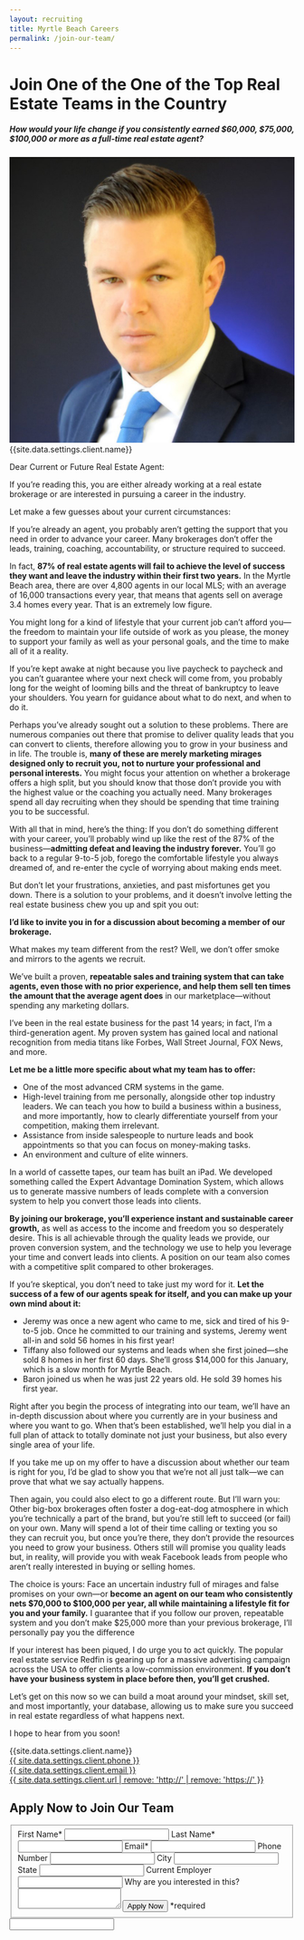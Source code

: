```yaml
---
layout: recruiting
title: Myrtle Beach Careers
permalink: /join-our-team/
---
```


<div class="recruiting-page">
<h1 class="join-us">Join One of the One of the Top Real Estate Teams in the Country</h1>
<h5 class="join-us-subtitle">How would your life change if you consistently earned $60,000, $75,000, $100,000 or more as a full-time real estate agent?</h5>
<div class="recruiting-photo">
<span class="client-image-container">
<img src="/img/headshot.jpg" alt="{{site.data.settings.client.name}}" class="client-image"/>
</span>
<figcaption class="caption">{{site.data.settings.client.name}}</figcaption>
</div>


<p>Dear Current or Future Real Estate Agent:</p>

<p>If you’re reading this, you are either already working at a real estate brokerage or are interested in pursuing a career in the industry.</p>

<p>Let make a few guesses about your current circumstances:</p>

<p>If you’re already an agent, you probably aren’t getting the support that you need in order to advance your career. Many brokerages don’t offer the leads, training, coaching, accountability, or structure required to succeed.</p>

<p>In fact, <strong>87% of real estate agents will fail to achieve the level of success they want and leave the industry within their first two years.</strong> In the Myrtle Beach area, there are over 4,800 agents in our local MLS; with an average of 16,000 transactions every year, that means that agents sell on average 3.4 homes every year. That is an extremely low figure.</p>

<p>You might long for a kind of lifestyle that your current job can’t afford you—the freedom to maintain your life outside of work as you please, the money to support your family as well as your personal goals, and the time to make all of it a reality.</p>

<p>If you’re kept awake at night because you live paycheck to paycheck and you can’t guarantee where your next check will come from, you probably long for the weight of looming bills and the threat of bankruptcy to leave your shoulders. You yearn for guidance about what to do next, and when to do it.</p>

<p>Perhaps you’ve already sought out a solution to these problems. There are numerous companies out there that promise to deliver quality leads that you can convert to clients, therefore allowing you to grow in your business and in life. The trouble is, <strong>many of these are merely marketing mirages designed only to recruit you, not to nurture your professional and personal interests.</strong> You might focus your attention on whether a brokerage offers a high split, but you should know that those don’t provide you with the highest value or the coaching you actually need. Many brokerages spend all day recruiting when they should be spending that time training you to be successful.</p>

<p>With all that in mind, here’s the thing: If you don’t do something different with your career, you’ll probably wind up like the rest of the 87% of the business—<strong>admitting defeat and leaving the industry forever.</strong> You’ll go back to a regular 9-to-5 job, forego the comfortable lifestyle you always dreamed of, and re-enter the cycle of worrying about making ends meet.</p>

<p>But don’t let your frustrations, anxieties, and past misfortunes get you down. There is a solution to your problems, and it doesn’t involve letting the real estate business chew you up and spit you out:</p>

<p><strong>I’d like to invite you in for a discussion about becoming a member of our brokerage.</strong></p>

<p>What makes my team different from the rest? Well, we don’t offer smoke and mirrors to the agents we recruit.</p>

<p>We’ve built a proven, <strong>repeatable sales and training system that can take agents, even those with no prior experience, and help them sell ten times the amount that the average agent does</strong> in our marketplace—without spending any marketing dollars.</p>

<p>I’ve been in the real estate business for the past 14 years; in fact, I’m a third-generation agent. My proven system has gained local and national recognition from media titans like Forbes, Wall Street Journal, FOX News, and more.</p>

<p><strong>Let me be a little more specific about what my team has to offer:</strong>
<ul class="indent">
<li>One of the most advanced CRM systems in the game.</li>
<li>High-level training from me personally, alongside other top industry leaders. We can teach you how to build a business within a business, and more importantly, how to clearly differentiate yourself from your competition, making them irrelevant.</li>
<li>Assistance from inside salespeople to nurture leads and book appointments so that you can focus on money-making tasks.</li>
<li>An environment and culture of elite winners.</li>
</ul></p>

<p>In a world of cassette tapes, our team has built an iPad. We developed something called the Expert Advantage Domination System, which allows us to generate massive numbers of leads complete with a conversion system to help you convert those leads into clients.</p>

<p><strong>By joining our brokerage, you’ll experience instant and sustainable career growth,</strong> as well as access to the income and freedom you so desperately desire. This is all achievable through the quality leads we provide, our proven conversion system, and the technology we use to help you leverage your time and convert leads into clients. A position on our team also comes with a competitive split compared to other brokerages.</p>

<p>If you’re skeptical, you don’t need to take just my word for it. <strong>Let the success of a few of our agents speak for itself, and you can make up your own mind about it:</strong>
<ul class="indent">
<li>Jeremy was once a new agent who came to me, sick and tired of his 9-to-5 job. Once he committed to our training and systems, Jeremy went all-in and sold 56 homes in his first year!</li>
<li>Tiffany also followed our systems and leads when she first joined—she sold 8 homes in her first 60 days. She’ll gross $14,000 for this January, which is a slow month for Myrtle Beach.</li>
<li>Baron joined us when he was just 22 years old. He sold 39 homes his first year.</li>
</ul></p>

<p>Right after you begin the process of integrating into our team, we’ll have an in-depth discussion about where you currently are in your business and where you want to go. When that’s been established, we’ll help you dial in a full plan of attack to totally dominate not just your business, but also every single area of your life.</p>

<p>If you take me up on my offer to have a discussion about whether our team is right for you, I’d be glad to show you that we’re not all just talk—we can prove that what we say actually happens.</p>

<p>Then again, you could also elect to go a different route. But I’ll warn you: Other big-box brokerages often foster a dog-eat-dog atmosphere in which you’re technically a part of the brand, but you’re still left to succeed (or fail) on your own. Many will spend a lot of their time calling or texting you so they can recruit you, but once you’re there, they don’t provide the resources you need to grow your business. Others still will promise you quality leads but, in reality, will provide you with weak Facebook leads from people who aren’t really interested in buying or selling homes.</p>

<p>The choice is yours: Face an uncertain industry full of mirages and false promises on your own—or <strong>become an agent on our team who consistently nets $70,000 to $100,000 per year, all while maintaining a lifestyle fit for you and your family.</strong> I guarantee that if you follow our proven, repeatable system and you don’t make $25,000 more than your previous brokerage, I’ll personally pay you the difference</p>

<p>If your interest has been piqued, I do urge you to act quickly. The popular real estate service Redfin is gearing up for a massive advertising campaign across the USA to offer clients a low-commission environment. <strong>If you don’t have your business system in place before then, you’ll get crushed.</strong></p>

<p>Let’s get on this now so we can build a moat around your mindset, skill set, and most importantly, your database, allowing us to make sure you succeed in real estate regardless of what happens next.</p>


<p>I hope to hear from you soon!</p>


<p>{{site.data.settings.client.name}}<br>
<a href="tel:{{ site.data.settings.client.phone }}">{{ site.data.settings.client.phone }}</a><br />
<a href="mailto:{{ site.data.settings.client.email }}" target="_blank">{{ site.data.settings.client.email }}</a><br />
<a href="{{ site.data.settings.client.url }}" target="_blank">{{ site.data.settings.client.url | remove: 'http://' | remove: 'https://' }}</a></p>


<h2 class="recruiting">Apply Now to Join Our Team</h2>

<form method="post" class="home-value cta-forms" action="https://formspree.io/{{site.data.settings.client.email}}" onsubmit="return setReturn()">
					<fieldset><label for="firstname">First Name*</label> <input type="text" required="" name="firstname" /> <label for="lastname">Last Name*</label> <input type="text" required="" name="lastname" /> <label for="email">Email*</label> <input type="text" name="name" /> <label for="phone">Phone Number </label> <input type="tel" name="phone" />
						<!--base32-c9gq6t9k68pkcd3jcwpp4rbkcmtk4-base32--><label for="city">City </label> <input type="text" name="city" /> <label for="state">State </label> <input type="text" name="state" /> <label for="employer">Current Employer </label> <input type="text" name="employer" /> <label for="message">Why are you interested in this? </label><textarea name="employer"></textarea>
						<!--base32-c9gq6t9k68pk8cbme5gq4uv4cguqachj70r2urk1edjk6cg-base32--><input class="submit light-light" type="submit" value="Apply Now" name="submitrecruitingForm" /> <span class="asterisk">*required</span></fieldset>
					<!--base32-c9gq6t9k68pk8c9he1t7cxkecdkpedhpe9h6at3me5r7ee1kddhpwx9q71up4tb3f1u6mc3mdcwp6vkg6rw3gc1dc9gq6t9k68-base32-->
					<div class="hidden"><input type="hidden" value="{{site.data.settings.client.email}}" name="_to" /> <input type="hidden" value="Recruiting Contact Request Message From Your Vyral Careers and Training Video Blog" name="_subject" /> <input type="text" name="_gotcha" /></div>
				</form>
